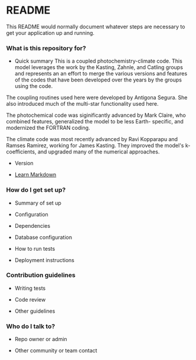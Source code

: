 # README #

This README would normally document whatever steps are necessary to get your application up and running.

### What is this repository for? ###

* Quick summary
This is a coupled photochemistry-climate code. This model leverages
the work by the Kasting, Zahnle, and Catling groups and represents an
an effort to merge the various versions and features of the codes
that have been developed over the years by the groups using the code.

The coupling routines used here were developed by Antigona Segura.
She also introduced much of the multi-star functionality used here.

The photochemical code was siginificantly advanced by Mark Claire,
who combined features, generalized the model to be less Earth-
specific, and modernized the FORTRAN coding.

The climate code was most recently advanced by Ravi Kopparapu and
Ramses Ramirez, working for James Kasting. They improved the model's
k-coefficients, and upgraded many of the numerical approaches.

* Version

* [Learn Markdown](https://bitbucket.org/tutorials/markdowndemo)

### How do I get set up? ###

* Summary of set up

* Configuration

* Dependencies

* Database configuration

* How to run tests

* Deployment instructions

### Contribution guidelines ###

* Writing tests

* Code review

* Other guidelines

### Who do I talk to? ###

* Repo owner or admin

* Other community or team contact